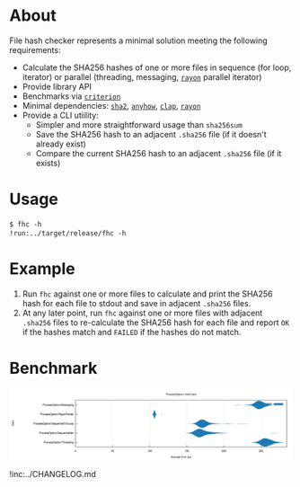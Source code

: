 # About

File hash checker represents a minimal solution meeting the following
requirements:

* Calculate the SHA256 hashes of one or more files in sequence (for loop,
  iterator) or parallel (threading, messaging, [`rayon`] parallel iterator)
* Provide library API
* Benchmarks via [`criterion`]
* Minimal dependencies: [`sha2`], [`anyhow`], [`clap`], [`rayon`]
* Provide a CLI utiility:
    * Simpler and more straightforward usage than `sha256sum`
    * Save the SHA256 hash to an adjacent `.sha256` file (if it doesn't already
      exist)
    * Compare the current SHA256 hash to an adjacent `.sha256` file (if it
      exists)

[`anyhow`]: https://crates.io/crates/anyhow
[`clap`]: https://crates.io/crates/clap
[`criterion`]: https://crates.io/crates/criterion
[`sha2`]: https://crates.io/crates/sha2
[`rayon`]: https://crates.io/crates/rayon

# Usage

```
$ fhc -h
!run:../target/release/fhc -h
```

# Example

1. Run `fhc` against one or more files to calculate and print the SHA256 hash
   for each file to stdout and save in adjacent `.sha256` files.
2. At any later point, run `fhc` against one or more files with adjacent
   `.sha256` files to re-calculate the SHA256 hash for each file and report `OK`
   if the hashes match and `FAILED` if the hashes do not match.

# Benchmark

![](violin.svg)

!inc:../CHANGELOG.md

